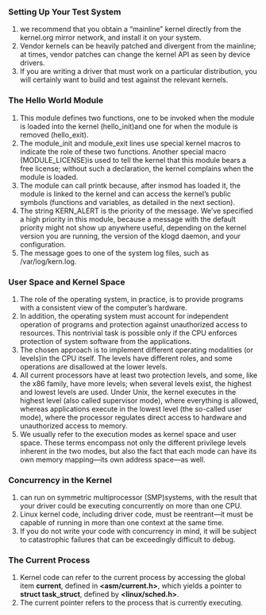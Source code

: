 ### Setting Up Your Test System

1. we recommend that you obtain a “mainline” kernel directly from the kernel.org mirror network, and install it on your system.
2. Vendor kernels can be heavily patched and divergent from the mainline; at times, vendor patches can change the kernel API as seen by device drivers. 
3. If you are writing a driver that must work on a particular distribution, you will certainly want to build and test against the relevant kernels.

### The Hello World Module

1. This module defines two functions, one to be invoked when the module is loaded into the kernel (hello_init)and one for when the module is removed (hello_exit). 
2. The module_init and module_exit lines use special kernel macros to indicate the role of these two functions. Another special macro (MODULE_LICENSE)is used to tell the kernel that this module bears a free license; without such a declaration, the kernel complains when the  module is loaded.
3. The module can call printk because, after insmod has loaded it, the module is linked to the kernel and can access the kernel’s public symbols (functions and variables, as detailed in the next section). 
4.  The string KERN_ALERT is the priority of the message. We’ve specified a high priority in this module, because a message with the default priority might not show up anywhere useful, depending on the kernel version you are running, the version of the klogd daemon, and your configuration.
5. The message goes to one of the system log files, such as /var/log/kern.log.

### User Space and Kernel Space
1. The role of the operating system, in practice, is to provide programs with a consistent view of the computer’s hardware. 
2. In addition, the operating system must account for independent operation of programs and protection against unauthorized
access to resources. This nontrivial task is possible only if the CPU enforces protection of system software from the applications.
3. The chosen approach is to implement different operating modalities (or levels)in the CPU itself. The levels have different roles, and some operations are disallowed at the lower levels.
4. All current processors have at least two protection levels, and some, like the x86 family, have more levels; when several levels exist, the highest and lowest levels are used. Under Unix, the kernel executes in the highest level (also called supervisor
mode), where everything is allowed, whereas applications execute in the lowest level (the so-called user mode), where the processor regulates direct access to hardware and unauthorized access to memory.
5. We usually refer to the execution modes as kernel space and user space. These terms encompass not only the different privilege levels inherent in the two modes, but also the fact that each mode can have its own memory mapping—its own address space—as well.

### Concurrency in the Kernel
1. can run on symmetric multiprocessor (SMP)systems, with the result that your driver could be executing concurrently on more than one CPU. 
2. Linux kernel code, including driver code, must be reentrant—it must be capable of running in more than one context at the same time.
3.  If you do not write your code with concurrency in mind, it will be subject to catastrophic failures that can be exceedingly difficult to debug.

### The Current Process
1.  Kernel code can refer to the current process by accessing the global item **current**, defined in **<asm/current.h>**, which yields a pointer to **struct task_struct**, defined by **<linux/sched.h>**.
2. The current pointer refers to the process that is currently executing.
